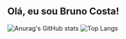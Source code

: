 ## Olá, eu sou Bruno Costa!

![Anurag's GitHub stats](https://github-readme-stats.vercel.app/api?username=brunocperez&show_icons=true&theme=dark)
![Top Langs](https://github-readme-stats.vercel.app/api/top-langs/?username=brunocperez&layout=compact&theme=dark)
